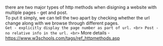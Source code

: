 there are two major types of http methods when disigning a website with multiple pages - get and post. <br>
To put it simply, we can tell the two apart by checking whether the url change along with we browse through different pages. <br>
``
Get - explicitly display the page number as part of url. <br>
Post - no relative info in the url. <br>
``
More details - https://www.w3schools.com/tags/ref_httpmethods.asp
